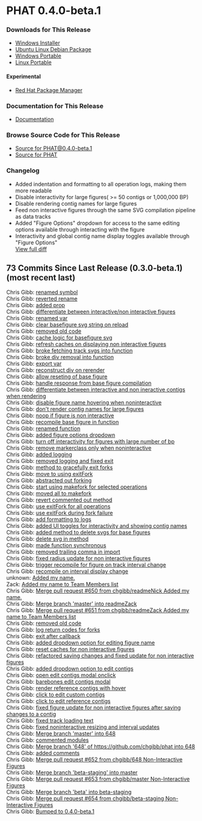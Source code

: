 # PHAT 0.4.0-beta.1
### Downloads for This Release
* [Windows Installer](https://github.com/chgibb/PHAT/releases/download/0.4.0-beta.1/phat-win32-x64-setup.exe)  
* [Ubuntu Linux Debian Package](https://github.com/chgibb/PHAT/releases/download/0.4.0-beta.1/phat_0.4.0.beta.1_amd64.deb)  
* [Windows Portable](https://github.com/chgibb/PHAT/releases/download/0.4.0-beta.1/phat-win32-x64-portable.zip)  
* [Linux Portable](https://github.com/chgibb/PHAT/releases/download/0.4.0-beta.1/phat-linux-x64-portable.tar.gz)
#### Experimental
* [Red Hat Package Manager](https://github.com/chgibb/PHAT/releases/download/0.4.0-beta.1/phat-0.4.0-beta.1.x86_64.rpm)

### Documentation for This Release
* [Documentation](https://chgibb.github.io/PHATDocs/docs/releases/0.4.0-beta.1/home)

### Browse Source Code for This Release
* [Source for PHAT@0.4.0-beta.1](https://github.com/chgibb/PHAT/tree/0.4.0-beta.1)
* [Source for PHAT](https://github.com/chgibb/PHAT)

### Changelog
* Added indentation and formatting to all operation logs, making them more readable
* Disable interactivity for large figures( >= 50 contigs or 1,000,000 BP)
* Disable rendering contig names for large figures
* Feed non interactive figures through the same SVG compilation pipeline as data tracks
* Added "Figure Options" dropdown for access to the same editing options available through interacting with the figure
* Interactivity and global contig name display toggles available through "Figure Options"  
[View full diff](https://github.com/chgibb/PHAT/compare/0.3.0-beta.1...0.4.0-beta.1) 
  
## 73 Commits Since Last Release (0.3.0-beta.1) (most recent last)  
Chris Gibb: [renamed symbol](https://github.com/chgibb/PHAT/commit/801f826b911f8adf5884867f4e291f1f6ccee929)  
Chris Gibb: [reverted rename](https://github.com/chgibb/PHAT/commit/89a7f062510d1dcc5876188352e8012cb1b927d4)  
Chris Gibb: [added prop](https://github.com/chgibb/PHAT/commit/17e66b7ae62959e936fae7bb1f82a3c9bd1ccc77)  
Chris Gibb: [differentiate between interactive/non interactive figures](https://github.com/chgibb/PHAT/commit/0e533efdbdff3e513bcb00688c229c78644f3529)  
Chris Gibb: [renamed var](https://github.com/chgibb/PHAT/commit/d3a15dca0f2a25b91a5958f90f04ff55c7d69936)  
Chris Gibb: [clear basefigure svg string on reload](https://github.com/chgibb/PHAT/commit/5bb4a370a39ca6c31db64b07538943b5f9b08d65)  
Chris Gibb: [removed old code](https://github.com/chgibb/PHAT/commit/63a4dfca6c682872fa86969545638a752bc4dd8e)  
Chris Gibb: [cache logic for basefigure svg](https://github.com/chgibb/PHAT/commit/a69c391e23cea461b5f39b68eabf4834a133102a)  
Chris Gibb: [refresh caches on displaying non interactive figures](https://github.com/chgibb/PHAT/commit/b5b89bc9eaa8b51c16eec9890498bf9c0e3473fd)  
Chris Gibb: [broke fetching track svgs into function](https://github.com/chgibb/PHAT/commit/11a5773bc798b883f1d2b2ca012cd55ba7d37b2a)  
Chris Gibb: [broke div removal into function](https://github.com/chgibb/PHAT/commit/0370fc8ea0d7501044a7a50bb98bbce601046d3f)  
Chris Gibb: [export var](https://github.com/chgibb/PHAT/commit/134aefd86e0ec65e84762ac09a23796738ec1560)  
Chris Gibb: [reconstruct div on rerender](https://github.com/chgibb/PHAT/commit/ca0e85acf7e6dc479ec374d4c364f37a9902b7a9)  
Chris Gibb: [allow reseting of base figure](https://github.com/chgibb/PHAT/commit/d35b475dba768cfe566b6db69901f7a555bc6b07)  
Chris Gibb: [handle response from base figure compilation](https://github.com/chgibb/PHAT/commit/ab222533618503ddb36e3c423207ca2746e54134)  
Chris Gibb: [differentiate between interactive and non ineractive contigs when rendering](https://github.com/chgibb/PHAT/commit/48536c98eb1258e8658ae75736db7b44a96977e4)  
Chris Gibb: [disable figure name hovering when noninteractive](https://github.com/chgibb/PHAT/commit/fbdb02ac8a3f497a1cf0b490321d794985b82c22)  
Chris Gibb: [don't render contig names for large figures](https://github.com/chgibb/PHAT/commit/07db4691e649a55d088b65aff9f525ebe02e9ca7)  
Chris Gibb: [noop if figure is non interactive](https://github.com/chgibb/PHAT/commit/f2d8dd9dbb2775c8128d919504fb1e0b778716a6)  
Chris Gibb: [recompile base figure in function](https://github.com/chgibb/PHAT/commit/a79d35d81412747e90d1940815873e861a8b29a7)  
Chris Gibb: [renamed function](https://github.com/chgibb/PHAT/commit/98cfde04d832587cb9b941cc84c98002b9038d4e)  
Chris Gibb: [added figure options dropdown](https://github.com/chgibb/PHAT/commit/190f12831f8131e8f7703f2b0ff7145f9b3d13e9)  
Chris Gibb: [turn off interactivity for figures with large number of bp](https://github.com/chgibb/PHAT/commit/4e42a922cc803d146540b84f5f6a2ac9e71e653d)  
Chris Gibb: [remove markerclass only when noninteractive](https://github.com/chgibb/PHAT/commit/dba09f51c5723693770bb80be2246dd1902b2aeb)  
Chris Gibb: [added logging](https://github.com/chgibb/PHAT/commit/87e28b001aa77770e657ce5c284514642cf10cee)  
Chris Gibb: [removed logging and fixed exit](https://github.com/chgibb/PHAT/commit/6e11ae854f0a9c360a4b7d29a244d5af5d51085a)  
Chris Gibb: [method to gracefully exit forks](https://github.com/chgibb/PHAT/commit/3fb5d43f402fc85e8d0ba814783c9b2ef0a45468)  
Chris Gibb: [move to using exitFork](https://github.com/chgibb/PHAT/commit/6d773cf56013a609e7b487a8271f4cf7c35f833d)  
Chris Gibb: [abstracted out forking](https://github.com/chgibb/PHAT/commit/508f400ed2a9d3d9f5aeecb104a96b055d733f74)  
Chris Gibb: [start using makefork for selected operations](https://github.com/chgibb/PHAT/commit/3c57a94713205c9c935358e20ca610356efc6dcd)  
Chris Gibb: [moved all to makefork](https://github.com/chgibb/PHAT/commit/603defed8044b30f64253764912ee720f2be5f87)  
Chris Gibb: [revert commented out method](https://github.com/chgibb/PHAT/commit/9000539ae2b02ece764f02405054528525f075b7)  
Chris Gibb: [use exitFork for all operations](https://github.com/chgibb/PHAT/commit/2bfafa55215545c18684b8edf839556db31063d6)  
Chris Gibb: [use exitFork during fork failure](https://github.com/chgibb/PHAT/commit/7d9193d132892ef086fb91a221071e21719a26ab)  
Chris Gibb: [add formatting to logs](https://github.com/chgibb/PHAT/commit/71e76040434c2612e320024e7461736670a8feff)  
Chris Gibb: [added UI toggles for interactivity and showing contig names](https://github.com/chgibb/PHAT/commit/a1ab341847bf87986e52e3bf415fb8d3a34d5d46)  
Chris Gibb: [added method to delete svgs for base figures](https://github.com/chgibb/PHAT/commit/e5395aa69abcbd984091823a28be60cdc3121915)  
Chris Gibb: [delete svg in method](https://github.com/chgibb/PHAT/commit/8cfa249b11589d4ce23c74010b884c875696dab9)  
Chris Gibb: [made function synchronous](https://github.com/chgibb/PHAT/commit/d136e9fa1f0952331c8121c92785c208ba9d142f)  
Chris Gibb: [removed trailing comma in import](https://github.com/chgibb/PHAT/commit/92f8942073fb497800c3892e749bbb7c04c10cc8)  
Chris Gibb: [fixed radius update for non interactive figures](https://github.com/chgibb/PHAT/commit/8b3b852c9309968ea00d6748b5fd8b19c80da6fe)  
Chris Gibb: [trigger recompile for figure on track interval change](https://github.com/chgibb/PHAT/commit/debdfbfa2636a29904d7ff13c8f0764c6ce6b9b5)  
Chris Gibb: [recompile on interval display change](https://github.com/chgibb/PHAT/commit/695a1df3e41cdb644e7a185ba35f78c93f351dbe)  
unknown: [Added my name.](https://github.com/chgibb/PHAT/commit/ab091b6d5beb37992d283a378648fe3e641d13c7)  
Zack: [Added my name to Team Members list](https://github.com/chgibb/PHAT/commit/35147f0467657fc716a3ebc26cb74d391eea5d28)  
Chris Gibb: [Merge pull request #650 from chgibb/readmeNick  Added my name.](https://github.com/chgibb/PHAT/commit/059e8dd2f549bfe63a0eeed7be4fafe1496cee04)  
Chris Gibb: [Merge branch 'master' into readmeZack](https://github.com/chgibb/PHAT/commit/86ec477e4c8a59df6e45a43a2a39347034308029)  
Chris Gibb: [Merge pull request #651 from chgibb/readmeZack  Added my name to Team Members list](https://github.com/chgibb/PHAT/commit/e06254cbf166c612543fca878de5143ea80a5736)  
Chris Gibb: [removed old code](https://github.com/chgibb/PHAT/commit/ed0f3e32a1e3f0683603d93ea33c5031c4b9889d)  
Chris Gibb: [log return codes for forks](https://github.com/chgibb/PHAT/commit/1dbe16831e143b075b00ce800266d3b113d49b04)  
Chris Gibb: [exit after callback](https://github.com/chgibb/PHAT/commit/91c04418a535cf5c58daa8b67fe7db369c318b7b)  
Chris Gibb: [added dropdown option for editing figure name](https://github.com/chgibb/PHAT/commit/32bdb45dd7d38862b4342477abf3345443053dfd)  
Chris Gibb: [reset caches for non interactive figures](https://github.com/chgibb/PHAT/commit/772a0b829d90fb045b93484ab106fd4c2d888264)  
Chris Gibb: [refactored saving changes and fixed update for non interactive figures](https://github.com/chgibb/PHAT/commit/fe78c45204dd90119dd95095d70bce23ca2770f5)  
Chris Gibb: [added dropdown option to edit contigs](https://github.com/chgibb/PHAT/commit/9430333e65a457716d00c1f2a9af7bf5d2babede)  
Chris Gibb: [open edit contigs modal onclick](https://github.com/chgibb/PHAT/commit/39ebbee5f94384ebd0dd2b1b6d9856c278905815)  
Chris Gibb: [barebones edit contigs modal](https://github.com/chgibb/PHAT/commit/e549330932f0abc679f07c104e167a233c869fa7)  
Chris Gibb: [render reference contigs with hover](https://github.com/chgibb/PHAT/commit/8bddd53ebff4b6581a8d5d0c26d37533682098fe)  
Chris Gibb: [click to edit custom contigs](https://github.com/chgibb/PHAT/commit/ce697b9aa814a2e342aaf8f5b60e015efa8e41e7)  
Chris Gibb: [click to edit reference contigs](https://github.com/chgibb/PHAT/commit/5204522d77a6ec7e8330247547632357f96c15b4)  
Chris Gibb: [fixed figure update for non interactive figures after saving changes to a contig](https://github.com/chgibb/PHAT/commit/099da7c63610695452b71d80cdb7ee9c6a6cd7dc)  
Chris Gibb: [fixed track loading text](https://github.com/chgibb/PHAT/commit/2077d8f14541a7b260238f347a62ebb2ea50a333)  
Chris Gibb: [fixed noninteractive resizing and interval updates](https://github.com/chgibb/PHAT/commit/91df19fa945d8805b45ec1ae6d223c3c02054c33)  
Chris Gibb: [Merge branch 'master' into 648](https://github.com/chgibb/PHAT/commit/30f09d595bffb14039e20f5595c7e17d938b12e6)  
Chris Gibb: [commented modules](https://github.com/chgibb/PHAT/commit/bb6338e7368de23f83afaa61cd46b03a5691e64f)  
Chris Gibb: [Merge branch '648' of https://github.com/chgibb/phat into 648](https://github.com/chgibb/PHAT/commit/07279877ba3cf2fd7cbd1fce7f2dd4b1224e312a)  
Chris Gibb: [added comments](https://github.com/chgibb/PHAT/commit/9d9b142ce4fdd7c3a8ec9c2b9f767387757765d0)  
Chris Gibb: [Merge pull request #652 from chgibb/648  Non-Interactive Figures](https://github.com/chgibb/PHAT/commit/a31fe78ae1d890fc28cf73076ddfce4919ec6ab2)  
Chris Gibb: [Merge branch 'beta-staging' into master](https://github.com/chgibb/PHAT/commit/1b50946508d25dcf7fb2454b4cab01b359bd1fa8)  
Chris Gibb: [Merge pull request #653 from chgibb/master  Non-Interactive Figures](https://github.com/chgibb/PHAT/commit/f899655dcd0579c74c1ad8992262994d82caf44e)  
Chris Gibb: [Merge branch 'beta' into beta-staging](https://github.com/chgibb/PHAT/commit/7dfe0177363e2bcc6087dc2399dcec2625fd4b44)  
Chris Gibb: [Merge pull request #654 from chgibb/beta-staging  Non-Interactive Figures](https://github.com/chgibb/PHAT/commit/04378ad17055e4fc29dfb3f58d67f22bee9c8256)  
Chris Gibb: [Bumped to 0.4.0-beta.1](https://github.com/chgibb/PHAT/commit/4c2108b841aaebccbf72efda771011a25aae89ab)  
